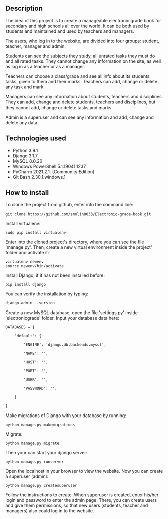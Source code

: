 <h2>Description</h2>  
<p>  
The idea of this project is to create a  
manageable electronic grade book for  
secondary and high schools all over the world.  
It can be both used by students and maintained  
and used by teachers and managers.  
</p>  
<p>  
The users, who log in to the  
website, are divided into four groups: student,  
teacher, manager and admin.  
</p>  
<p>  
Students can see the subjects they study,  
all unrated tasks they must do and all  
rated tasks. They cannot change any information  
on the site, as well as log in as a teacher  
or as a manager.  
</p>  
<p>  
Teachers can choose a class/grade and see all info  
about its students, tasks, given to them and  
their marks. Teachers can add, change or delete  
any task and mark.  
</p>  
<p>
Managers can see any information about students,  
teachers and disciplines. They can add, change  
and delete students, teachers and disciplines,  
but they cannot add, change or delete tasks  
and marks.
</p>  

 <p>
Admin is a superuser and can see any information  
and add, change and delete any data.  
  </p>
  
<h2>Technologies used</h2>  
<ul>  
<li>Python 3.9.1</li>  
<li>Django 3.1.7</li>  
<li>MySQL 8.0.20</li>  
<li>Windows PowerShell 5.1.19041.1237</li>  
<li>PyCharm 2021.2.1. (Community Edition)</li>  
<li>Git Bash 2.30.1.windows.1</li>  
</ul>  
  
<h2>How to install</h2>  

To clone the project from github, enter into the command line:  


    git clone https://github.com/smolin8033/Electronic-grade-book.git
    
   
   Install virtualenv:
   
   

    sudo pip install virtualenv

Enter into the cloned project's directory, where you can see the file 'manage.py'. Then, create a new virtual environment inside the project' folder and activate it:


    virtualenv newenv
    source newenv/bin/activate

Install Django, if it has not been installed before:


    pip install django

You can verify the installation by typing:


    django-admin --version

Create a new MySQL database, open the file 'settings.py' inside 'electronicgrade' folder. Input your database data here:


    DATABASES = {
    
	    'default': {
    
		    'ENGINE': 'django.db.backends.mysql',
    
		    'NAME': '',
    
		    'HOST': '',
    
		    'PORT': '',
    
		    'USER': '',
    
		    'PASSWORD': '',
    
	    }
    
    }

Make migrations of Django with your database by running:


    python manage.py makemigrations

Migrate:


    python manage.py migrate
Then your can start your django server:

    python manage.py runserver
Open the localhost in your browser to view the website. Now you can create a superuser (admin):

    python manage.py createsuperuser
Follow the instructions to create. When superuser is created, enter his/her login and password to enter the admin page. There, you can create users and give them permissions, so that new users (students, teacher and managers) also could log in to the website.